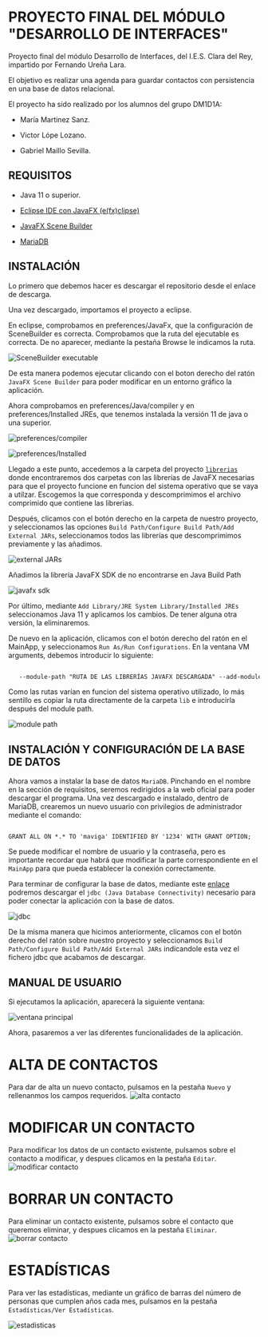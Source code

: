 # PROYECTO FINAL DEL MÓDULO "DESARROLLO DE INTERFACES"

Proyecto final del módulo Desarrollo de Interfaces, del I.E.S. Clara del Rey, impartido por Fernando Ureña Lara.

El objetivo es realizar una agenda para guardar contactos con persistencia en una base de datos relacional.

El proyecto ha sido realizado por los alumnos del grupo DM1D1A:

- María Martinez Sanz.

- Victor Lópe Lozano.

- Gabriel Maillo Sevilla.

## REQUISITOS

- Java 11 o superior.

- [Eclipse IDE con JavaFX (e(fx)clipse)](https://www.eclipse.org/)

- [JavaFX Scene Builder](https://www.oracle.com/java/technologies/javase/javafxscenebuilder-info.html)

- [MariaDB](https://mariadb.org/)


## INSTALACIÓN

Lo primero que debemos hacer es descargar el repositorio desde el enlace de descarga.

Una vez descargado, importamos el proyecto a eclipse. 

En eclipse, comprobamos en preferences/JavaFx, que la configuración de SceneBuilder es correcta. Comprobamos que la ruta del ejecutable es correcta. De no aparecer, mediante la pestaña Browse le indicamos la ruta.

![SceneBuilder executable](recursos\img\1.png)

De esta manera podemos ejecutar clicando con el boton derecho del ratón `JavaFX Scene Builder` para poder modificar en un entorno gráfico la aplicación.

Ahora comprobamos en preferences/Java/compiler y en preferences/Installed JREs, que tenemos instalada la versión 11 de java o una superior.

![preferences/compiler](recursos\img\2.png)

![preferences/Installed](recursos\img\3.png)

Llegado a este punto, accedemos a la carpeta del proyecto [`librerias`](librerias) donde encontraremos dos carpetas con las librerías de JavaFX necesarias para que el proyecto funcione en funcion del sistema operativo que se vaya a utilzar. Escogemos la que corresponda y descomprimimos el archivo comprimido que contiene las librerias.

Después, clicamos con el botón derecho en la carpeta de nuestro proyecto, y seleccionamos las opciones `Build Path/Configure Build Path/Add External JARs`, seleccionamos todos las librerías que descomprimimos previamente y las añadimos.

![external JARs](recursos\img\4.png)

Añadimos la librería JavaFX SDK de no encontrarse en Java Build Path

![javafx sdk](recursos\img\5.png)

Por último,  mediante `Add Library/JRE System Library/Installed JREs` seleccionamos Java 11 y aplicamos los cambios. De tener alguna otra versión, la eliminaremos.

De nuevo en la aplicación, clicamos con el botón derecho del ratón en el MainApp, y seleccionamos `Run As/Run Configurations`.
En la ventana VM arguments, debemos introducir lo siguiente:

```txt

   --module-path "RUTA DE LAS LIBRERÍAS JAVAFX DESCARGADA" --add-modules javafx.controls,javafx.fxml
```

Como las rutas varían en funcion del sistema operativo utilizado, lo más sentillo es copiar la ruta directamente de la carpeta `lib` e introducirla después del module path.

![module path](recursos\img\6.png)


## INSTALACIÓN Y CONFIGURACIÓN DE LA BASE DE DATOS

Ahora vamos a instalar la base de datos `MariaDB`. Pinchando en el nombre en la sección de requisitos, seremos redirigidos a la web oficial para poder descargar el programa. Una vez descargado e instalado, dentro de MariaDB, crearemos un nuevo usuario con privilegios de administrador mediante el comando:

```mysql

GRANT ALL ON *.* TO 'maviga' IDENTIFIED BY '1234' WITH GRANT OPTION;

```
Se puede modificar el nombre de usuario y la contraseña, pero es importante recordar que habrá que modificar la parte correspondiente en el `MainApp` para que pueda establecer la conexión correctamente.

Para terminar de configurar la base de datos, mediante este [enlace](https://mariadb.com/downloads/#connectors) podremos descargar el `jdbc (Java Database Connectivity)` necesario para poder conectar la aplicación con la base de datos.

![jdbc](recursos\img\7.png)

De la misma manera que hicimos anteriormente, clicamos con el botón derecho del ratón sobre nuestro proyecto y seleccionamos `Build Path/Configure Build Path/Add External JARs` indicandole esta vez el fichero jdbc que acabamos de descargar.


## MANUAL DE USUARIO

Si ejecutamos la aplicación, aparecerá la siguiente ventana:

![ventana principal](recursos\img\8.png)

Ahora, pasaremos a ver las diferentes funcionalidades de la aplicación.

# ALTA DE CONTACTOS

Para dar de alta un nuevo contacto, pulsamos en la pestaña `Nuevo` y rellenanmos los campos requeridos.
![alta contacto](recursos\img\9.png)

# MODIFICAR UN CONTACTO

Para modificar los datos de un contacto existente, pulsamos sobre el contacto a modificar, y despues clicamos en la pestaña `Editar`.
![modificar contacto](recursos\img\10.png)

# BORRAR UN CONTACTO

Para eliminar un contacto existente, pulsamos sobre el contacto que queremos eliminar, y despues clicamos en la pestaña `Eliminar`.
![borrar contacto](recursos\img\11.png)

# ESTADÍSTICAS

Para ver las estadísticas, mediante un gráfico de barras del número de personas que cumplen años cada mes, pulsamos en la pestaña `Estadísticas/Ver Estadísticas`. 

![estadisticas](recursos\img\12.png)

